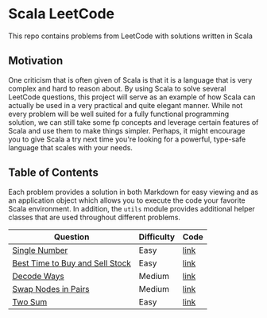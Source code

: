 # Scala LeetCode

This repo contains problems from LeetCode with solutions written in Scala 

## Motivation

One criticism that is often given of Scala is that it is a language that is very complex and hard to reason about. By
using Scala to solve several LeetCode questions, this project will serve as an example of how Scala can actually be used
in a very practical and quite elegant manner. While not every problem will be well suited for a fully functional 
programming solution, we can still take some fp concepts and leverage certain features of Scala and use them to make 
things simpler. Perhaps, it might encourage you to give Scala a try next time you're looking for a powerful, type-safe 
language that scales with your needs. 

## Table of Contents

Each problem provides a solution in both Markdown for easy viewing and as an application object which allows you to 
execute the code your favorite Scala environment. In addition, the `utils` module provides additional helper classes 
that are used throughout different problems. 

| Question                                                                  | Difficulty | Code                                                         |
| ------------------------------------------------------------------------- | ---------- | ------------------------------------------------------------ |
| [Single Number](gendocs/single-number.md)                                 | Easy       | [link](src/main/scala/problems/SingleNumber.scala)           |
| [Best Time to Buy and Sell Stock](gendocs/best-time-to-buy-sell-stock.md) | Easy       | [link](src/main/scala/problems/BestTimeToBuySellStock.scala) |
| [Decode Ways](gendocs/decode-ways.md)                                     | Medium     | [link](src/main/scala/problems/DecodeWays.scala)             |
| [Swap Nodes in Pairs](gendocs/swap-nodes-in-pairs.md)                     | Medium     | [link](src/main/scala/problems/SwapNodesInPairs.scala)       |
| [Two Sum](gendocs/two-sum.md)                                             | Easy       | [link](src/main/scala/problems/TwoSum.scala)                 |
